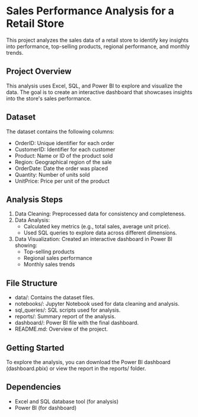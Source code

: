 # Sales Performance Analysis for a Retail Store

This project analyzes the sales data of a retail store to identify key insights into performance, top-selling products, regional performance, and monthly trends.

## Project Overview
This analysis uses Excel, SQL, and Power BI to explore and visualize the data. The goal is to create an interactive dashboard that showcases insights into the store's sales performance.

## Dataset
The dataset contains the following columns:
- OrderID: Unique identifier for each order
- CustomerID: Identifier for each customer
- Product: Name or ID of the product sold
- Region: Geographical region of the sale
- OrderDate: Date the order was placed
- Quantity: Number of units sold
- UnitPrice: Price per unit of the product

## Analysis Steps
1. Data Cleaning: Preprocessed data for consistency and completeness.
2. Data Analysis:
   - Calculated key metrics (e.g., total sales, average unit price).
   - Used SQL queries to explore data across different dimensions.
3. Data Visualization: Created an interactive dashboard in Power BI showing:
   - Top-selling products
   - Regional sales performance
   - Monthly sales trends

## File Structure
- data/: Contains the dataset files.
- notebooks/: Jupyter Notebook used for data cleaning and analysis.
- sql_queries/: SQL scripts used for analysis.
- reports/: Summary report of the analysis.
- dashboard/: Power BI file with the final dashboard.
- README.md: Overview of the project.


## Getting Started
To explore the analysis, you can download the Power BI dashboard (dashboard.pbix) or view the report in the reports/ folder.

## Dependencies
- Excel and SQL database tool (for analysis)
- Power BI (for dashboard)



